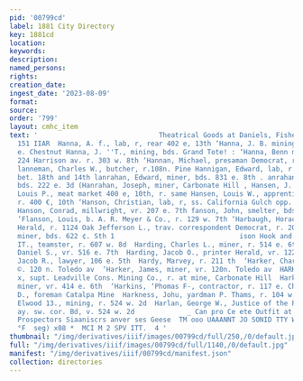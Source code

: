 ```yaml
---
pid: '00799cd'
label: 1881 City Directory
key: 1881cd
location: 
keywords: 
description: 
named_persons: 
rights: 
creation_date: 
ingest_date: '2023-08-09'
format: 
source: 
order: '799'
layout: cmhc_item
text: '                              Theatrical Goods at Daniels, Fisher & Go.’ Se  "HAN
  151 IIAR  Hanna, A. f., lab, r, rear 402 e, 13th ‘Hanna, J. B. mining, bds. 132
  e. Chestnut Hanna, J. ''T., mining, bds. Grand Tote! : ‘Hanna, Benn mus J, lawyer
  224 Harrison av. r. 303 w. 8th ‘Hannan, Michael, presaman Democrat, r. 154 e. Sth
  lanneman, Charles W., butcher, r.108n. Pine Hannigan, Edward, lab, r. es. Hemlock
  bet. 18th and 14th lanrahan, Edward, miner, bds. 831 e. 8th . anrahan, John, miner,
  bds. 222 e. 3d (Hanrahan, Joseph, miner, Carbonate Hill , Hansen, J. IL, dep. asen,
  Louis P., meat market 400 e, 10th, r. same Hansen, Louis W., apprentice Herald,
  r. 400 €, 10th ‘Hanson, Christian, lab, r, ss. California Gulch opp. Grant Smelter
  Hanson, Conrad, millwright, vr. 207 e. 7th fanson, John, smelter, bds, 628 w. Chestnut
  ‘Flanson, Louis, b. A. R. Meyer & Co., r. 129 w. 7th ‘Harbaugh, Horace A., foreman
  Herald, r. 1124 Oak Jefferson L., trav. correspondent Democrat, r. 208 e. 7th B.,
  miner, bds. 622 ¢. Sth 1                               ison Hook and Ladder Co.  im
  IT., teamster, r. 607 w. 8d  Harding, Charles L., miner, r. 514 e. 6th  Harding,
  Daniel S., vr. 516 e. 7th  Harding, Jacob O., printer Herald, vr. 122 ws 2d  Harding,
  Jacob R., lawyer, 106 e. 5th  Hardy, Marvey, r. 211 th  ‘Harker, Charles, miner,
  ©. 120 n. Toledo av  ‘Harker, James, miner, vr. 120n. Toledo av  HARKER, OLIVER
  x, supt. Leadville Cons. Mining Co., r. at mine, Carbonate Hill  Harkins, Neil,
  miner, vr. 414 e. 6th  ‘Harkins, ‘Phomas F-, contractor, r. 117 e. Chestnut  } Harkness,
  D., foreman Catalpa Mine  Harkness, Johu, yardman P. Thams, r. 104 w. 2d  Harlan,
  Elwood 13., mining, r. 524 w. 2d  Harlan, George W., Justice of the Peace, Harrison
  ay. sw. cor. Bd, v. 524 w. 2d             _ Can pro Ce ete Outfit at ‘Miners and
  Prospectors Siaaniscrs anver ses Geese  TM ooo UAAANNT JO SONID TTY WOd  "a 38 uNNIg
  °F  seg) x08 *  MCI M 2 SPV ITT.  4 '
thumbnail: "/img/derivatives/iiif/images/00799cd/full/250,/0/default.jpg"
full: "/img/derivatives/iiif/images/00799cd/full/1140,/0/default.jpg"
manifest: "/img/derivatives/iiif/00799cd/manifest.json"
collection: directories
---
```

